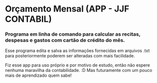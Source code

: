 # Orçamento Mensal (APP - JJF CONTABIL)

### Programa em linha de comando para calcular as recitas, despesas e gastos com cartão de crédito do mês.

Esse programa edita e salva as informações fornecidas em arquivos .txt para posteriormente poderem ser alteradas com mais facilidade.

Fiz esse app para uso próprio e por motivo de estudo, então não espere nenhuma maravilha da contabilidade. :D
Mas futuramente com um pouco mais de aprendizado quem sabe!
